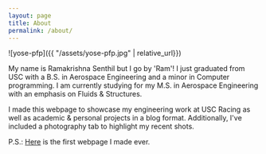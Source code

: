 ```yaml
---
layout: page
title: About
permalink: /about/
---
```


![yose-pfp]({{ "/assets/yose-pfp.jpg" | relative_url}})

My name is Ramakrishna Senthil but I go by 'Ram'! I just graduated from USC with a B.S. in Aerospace Engineering and a minor in Computer programming. I am currently studying for my M.S. in Aerospace Engineering with an emphasis on Fluids & Structures. 

I made this webpage to showcase my engineering work at USC Racing as well as academic & personal projects in a blog format. Additionally, I've included a photography tab to highlight my recent shots. 

P.S.: [Here](https://ramakrishnasenthil.github.io) is the first webpage I made ever.
